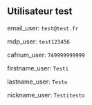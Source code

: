 ## Utilisateur test

email_user: `test@test.fr`

mdp_user: `test123456`

cafnum_user: `749999999999`

firstname_user: `Testi`

lastname_user: `Testo`

nickname_user: `Testitesto`


